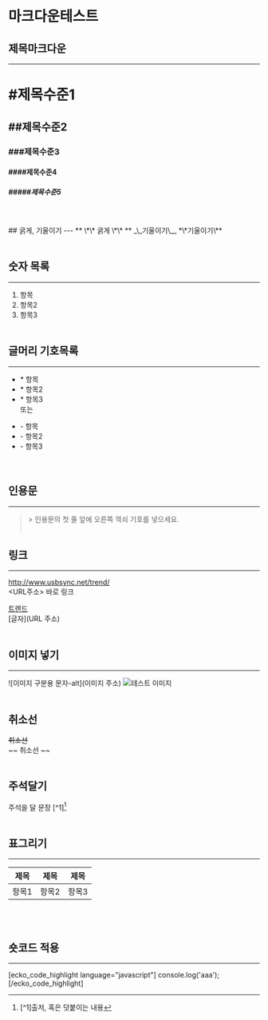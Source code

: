 # 마크다운테스트

## 제목마크다운
---

# #제목수준1
## ##제목수준2
### ###제목수준3
#### ####제목수준4
##### #####제목수준5
<br/>
<br/>  
## 굵게, 기울이기
---
** \*\* 굵게 \*\* **  
_\_기울이기\__  
*\*기울이기\**  
<br/>
<br/>

## 숫자 목록
---
1. 항목
2. 항목2
3. 항목3
<br/><br/>
## 글머리 기호목록
---
* \* 항목
* \* 항목2
* \* 항목3  
또는
- \- 항목
- \- 항목2
- \- 항목3  
<br/><br/>
## 인용문
---
> \> 인용문의 첫 줄 앞에 오른쪽 꺽쇠 기호를 넣으세요.
<br/><br/>

## 링크
---
<http://www.usbsync.net/trend/>  
\<URL주소\> 바로 링크

[트렌드](http://www.usbsync.net/trend/)  
\[글자\]\(URL 주소\)
<br/><br/>

## 이미지 넣기
---
\!\[이미지 구분용 문자-alt\]\(이미지 주소\)
![테스트 이미지](https://lh3.googleusercontent.com/-FUDwGsWsXDQ/Vd6_IGIyukI/AAAAAAAAGJ0/k9UdvNwE6IA/s640-Ic42/pexels-photo.jpg)
<br/><br/>

## 취소선
~~취소선~~  
~~ 취소선 ~~
<br/><br/>

## 주석달기
주석을 달 문장 \[^1\][^1]
<br/><br/>

## 표그리기
---
제목|제목|제목  
---|---|---  
항목1|항목2|항목3  
<br/><br/>


## 숏코드 적용
---
[ecko_code_highlight language="javascript"]
console.log('aaa');
[/ecko_code_highlight]







[^1]:\[^1\]출저, 혹은 덧붙이는 내용